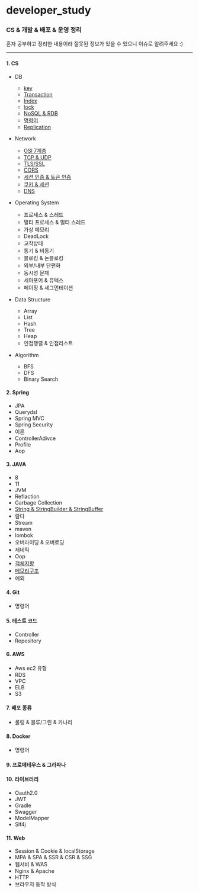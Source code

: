 # developer_study

### CS & 개발 & 배포 & 운영 정리

혼자 공부하고 정리한 내용이라 잘못된 정보가 있을 수 있으니 이슈로 알려주세요 :)

----

#### 1. CS
+ DB
  - [key](https://github.com/greeneryjin/developer_study/blob/main/DB/key.md)
  - [Transaction](https://github.com/greeneryjin/developer_study/blob/main/DB/Transction.md)
  - [Index](https://github.com/greeneryjin/developer_study/blob/main/DB/Index.md)
  - [lock](https://github.com/greeneryjin/developer_study/blob/main/DB/Lock.md)
  - [NoSQL & RDB](https://github.com/greeneryjin/developer_study/blob/main/DB/NoSQL%20&%20RDB.md)
  - [명령어](https://github.com/greeneryjin/developer_study/blob/main/DB/%EB%AA%85%EB%A0%B9%EC%96%B4.md)
  - [Replication](https://github.com/greeneryjin/developer_study/blob/main/DB/Replication.md)
 
    
+ Network
    - [OSl 7계층](https://github.com/greeneryjin/developer_study/blob/main/Network/OSl%207%EA%B3%84%EC%B8%B5.md)
    - [TCP & UDP]()
    - [TLS/SSL]()
    - [CORS](https://github.com/greeneryjin/developer_study/blob/main/Network/Cors.md)
    - [세션 인증 & 토큰 인증]()
    - [쿠키 & 세션](https://github.com/greeneryjin/developer_study/blob/main/Network/Cookie%26Session.md)
    - [DNS](https://github.com/greeneryjin/developer_study/blob/main/Network/DNS.md)
 
      
+ Operating System
    - 프로세스 & 스레드
    - 멀티 프로세스 & 멀티 스레드
    - 가상 메모리
    - DeadLock
    - 교착상태
    - 동기 & 비동기
    - 블로킹 & 논블로킹
    - 외부/내부 단편화
    - 동시성 문제
    - 세마포어 & 뮤텍스
    - 페이징 & 세그먼테이션
 
      
+ Data Structure
    - Array
    - List
    - Hash
    - Tree
    - Heap
    - 인접행렬 & 인접리스트

+ Algorithm
    - BFS
    - DFS
    - Binary Search
      

#### 2. Spring
  - JPA
  - Querydsl
  - Spring MVC
  - Spring Security
  - 이론
  - ControllerAdivce
  - Profile
  - Aop
    

#### 3. JAVA
  - 8
  - 11
  - JVM
  - Reflaction
  - Garbage Collection
  - [String & StringBuilder & StringBuffer]()
  - 람다
  - Stream
  - maven
  - lombok
  - 오버라이딩 & 오버로딩
  - 제네릭
  - Oop
  - [객체지향](https://github.com/greeneryjin/developer_study/blob/main/Java/%EA%B0%9D%EC%B2%B4.md)
  - [메모리구조](https://github.com/greeneryjin/developer_study/blob/main/Java/%EB%A9%94%EB%AA%A8%EB%A6%AC%EA%B5%AC%EC%A1%B0.md)
  - 예외

#### 4. Git
  - 명령어

#### 5. 테스트 코드
  - Controller
  - Repository
    

#### 6. AWS
  - Aws ec2 유형
  - RDS
  - VPC
  - ELB
  - S3
    

#### 7. 배포 종류
  - 롤링 & 블루/그린 & 카나리
    

#### 8. Docker 
  - 명령어
    

#### 9. 프로메테우스 & 그라파나


#### 10. 라이브러리
  - Oauth2.0
  - JWT
  - Gradle
  - Swagger
  - ModelMapper
  - Slf4j


#### 11. Web
  - Session & Cookie & localStorage
  - MPA & SPA & SSR & CSR & SSG
  - 웹서비 & WAS
  - Nginx & Apache
  - HTTP
  - 브라우저 동작 방식
